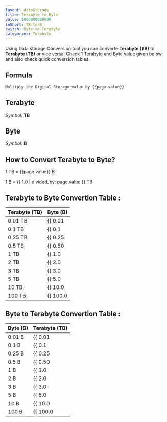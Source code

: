 ```yaml
---
layout: dataStorage
title: Terabyte to Byte
value: 1000000000000
inShort: TB-to-B
switch: Byte-to-Terabyte
categories: Terabyte
---
```


Using Data storage Conversion tool you can converte **Terabyte (TB)** to **Terabyte (TB)** or vice versa. Check 1 Terabyte and Byte value given below and also check quick conversion tables.

## Formula
`Multiply the Digital Storage value by {{page.value}}`

## Terabyte
*Symbol:* **TB**

## Byte
*Symbol:* **B**

## How to Convert Terabyte to Byte?

1 TB = {{page.value}} B

1 B = {{ 1.0 | divided_by: page.value }} TB


## Terabyte to Byte Convertion Table :

| Terabyte (TB) | Byte (B) |
| ---- | ---- |
| 0.01 TB | {{ 0.01 | times: page.value }} B |
| 0.1 TB | {{ 0.1 | times: page.value }} B |
| 0.25 TB | {{ 0.25 | times: page.value }} B |
| 0.5 TB | {{ 0.50 | times: page.value }} B |
| 1 TB | {{ 1.0 | times: page.value }} B |
| 2 TB | {{ 2.0 | times: page.value }} B |
| 3 TB | {{ 3.0 | times: page.value }} B |
| 5 TB | {{ 5.0 | times: page.value }} B |
| 10 TB | {{ 10.0 | times: page.value }} B |
| 100 TB | {{ 100.0 | times: page.value }} B |

## Byte to Terabyte Convertion Table :

| Byte (B) | Terabyte (TB) |
| ---- | ---- |
| 0.01 B | {{ 0.01 | divided_by: page.value }} TB |
| 0.1 B | {{ 0.1 | divided_by: page.value }} TB |
| 0.25 B | {{ 0.25 | divided_by: page.value }} TB |
| 0.5 B | {{ 0.50 | divided_by: page.value }} TB |
| 1 B | {{ 1.0 | divided_by: page.value }} TB |
| 2 B | {{ 2.0 | divided_by: page.value }} TB |
| 3 B | {{ 3.0 | divided_by: page.value }} TB |
| 5 B | {{ 5.0 | divided_by: page.value }} TB |
| 10 B | {{ 10.0 | divided_by: page.value }} TB |
| 100 B | {{ 100.0 | divided_by: page.value }} TB |


<script>
document.getElementById('selectInput')[16].selected = true
document.getElementById('selectOutput')[1].selected = true
</script>
